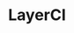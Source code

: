 ---
facebook: https://facebook.com/runtestsfaster
git: https://github.com/distributed-containers-inc
linkedin: https://linkedin.com/company/layerci
logohandle: layerci
sort: layerci
title: LayerCI
website: https://layerci.com/
---